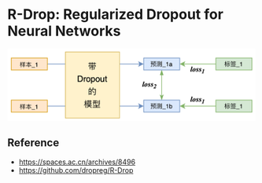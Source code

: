 # R-Drop: Regularized Dropout for Neural Networks

![r-drop](../images/r-drop.png)

## Reference
- https://spaces.ac.cn/archives/8496
- https://github.com/dropreg/R-Drop
